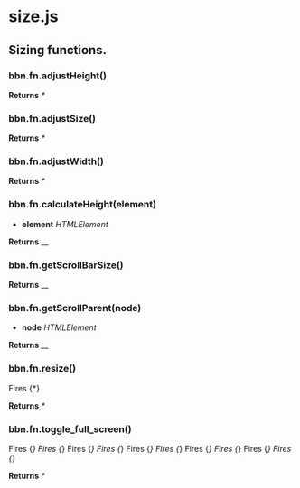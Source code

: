 # size.js

## Sizing functions.

### bbn.fn.adjustHeight()


**Returns** _*_ 

### bbn.fn.adjustSize()


**Returns** _*_ 

### bbn.fn.adjustWidth()


**Returns** _*_ 

### bbn.fn.calculateHeight(element)

* __element__ _HTMLElement_ 

**Returns** __ 

### bbn.fn.getScrollBarSize()


**Returns** __ 

### bbn.fn.getScrollParent(node)

* __node__ _HTMLElement_ 

**Returns** __ 

### bbn.fn.resize()

Fires {*}

**Returns** _*_ 

### bbn.fn.toggle_full_screen()

Fires {*}
Fires {*}
Fires {*}
Fires {*}
Fires {*}
Fires {*}
Fires {*}
Fires {*}
Fires {*}
Fires {*}

**Returns** _*_ 